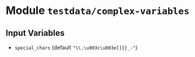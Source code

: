 
# Module `testdata/complex-variables`

## Input Variables

* `special_chars` (default `"\\.\u003c\u003e[]{}_-"`)

